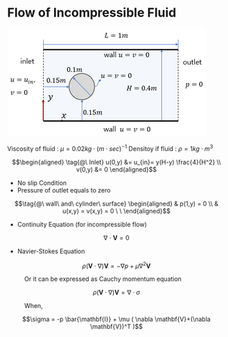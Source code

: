 # Flow of Incompressible Fluid  

![Geometry](./geo.png)

Viscosity of fluid : $`\mu = 0.02kg \cdot (m \cdot sec)^{-1}`$
Densitoy if fluid : $`\rho = 1kg \cdot m^{3}`$  


```math
\begin{aligned}
\tag{@\ Inlet}
u(0,y) &= u_{in}= y(H-y) \frac{4}{H^2} \\
v(0,y) &= 0
\end{aligned}
```
* No slip Condition
* Pressure of outlet equals to zero
```math
\tag{@\ wall\ and\ cylinder\ surface}
\begin{aligned}
& p(1,y) = 0 \\
& u(x,y) = v(x,y) = 0 \ \ 
\end{aligned}
```

* Continuity Equation (for incompressible flow)
```math
\nabla\ \cdot\ \mathbf{V} = 0
```
* Navier-Stokes Equation
```math
\rho(\mathbf{V} \cdot \nabla)\mathbf{V} = -\nabla p + \mu \nabla^2 \mathbf{V}
```
&nbsp;&nbsp;&nbsp;&nbsp;&nbsp;&nbsp;&nbsp;&nbsp;&nbsp;
Or it can be expressed as Cauchy momentum equation
```math
\rho(\mathbf{V} \cdot \nabla)\mathbf{V} = \nabla \cdot \sigma
```
&nbsp;&nbsp;&nbsp;&nbsp;&nbsp;&nbsp;&nbsp;&nbsp;&nbsp;
When,
```math
\sigma = -p \bar{\mathbf{I}} + \mu ( \nabla \mathbf{V}+(\nabla \mathbf{V})^T )
```